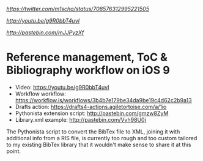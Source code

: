 _https://twitter.com/m1scha/status/708576312995221505_

_http://youtu.be/g9R0bbT4uvI_

_http://pastebin.com/mJJPyzXf_

# Reference management, ToC & Bibliography workflow on iOS 9

- Video: https://youtu.be/g9R0bbT4uvI
- Workflow workflow: https://workflow.is/workflows/3b4b7e179be34da9be19c4d62c2b9a13
- Drafts action: https://drafts4-actions.agiletortoise.com/a/1io
- Pythonista extension script: http://pastebin.com/gmzw8ZyM
- Library.xml example: http://pastebin.com/Vvh98U0j

The Pythonista script to convert the BibTex file to XML, joining it with additional info from a RIS file, is currently too rough and too custom tailored to my existing BibTex library that it wouldn't make sense to share it at this point.
